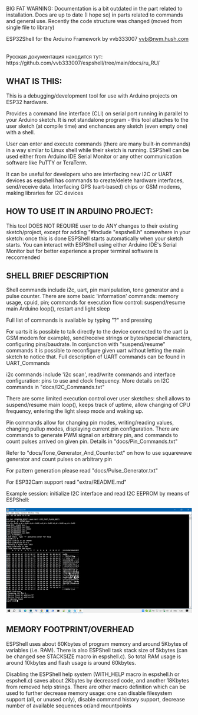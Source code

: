 BIG FAT WARNING: Documentation is a bit outdated in the part related to installation.
                 Docs are up to date (I hope so) in parts related to commands and
                 general use. Recently the code structure was changed (moved from single
                 file to library)


ESP32Shell for the Arduino Framework by vvb333007 <vvb@nym.hush.com>

<br>
  Русская документация находится тут: https://github.com/vvb333007/espshell/tree/main/docs/ru_RU/
 


WHAT IS THIS:
-------------
 This is a debugging/development tool for use with Arduino projects on
 ESP32 hardware. 

 Provides a command line interface (CLI) on serial port running in parallel 
 to your Arduino sketch. It is not standalone program - this tool attaches
 to the user sketch (at compile time) and enchances any sketch (even empty one)
 with a shell.


 User can enter and execute commands (there are many built-in commands) in a way 
 similar to Linux shell while their sketch is running. ESPShell can be used either
 from Arduino IDE Serial Monitor or any other communication software like PuTTY
 or TeraTerm.


 It can be useful for developers who are interfacing new I2C or UART devices
 as espshell has commands to create/delete hardware interfaces, send/receive
 data. Interfacing GPS (uart-based) chips or GSM modems, making libraries for
 I2C devices
 
 
 
HOW TO USE IT IN ARDUINO PROJECT:
---------------------------------
 This tool DOES NOT REQUIRE user to do ANY changes to their existing
 sketch/project, except for adding "#include "espshell.h" somewhere in your
 sketch: once this is done ESPShell starts automatically when your sketch 
 starts. You can interact with ESPShell using either Arduino IDE's Serial 
 Monitor but for better experience a proper terminal software is reccomended


SHELL BRIEF DESCRIPTION
-------------------------------------------

 Shell commands include i2c, uart, pin manipulation, tone generator
 and a pulse counter. There are some basic 'information' commands:
 memory usage, cpuid, pin; commands for execution flow control: suspend/resume
 main Arduino loop(), restart and light sleep

 Full list of commands is available by typing "?" and pressing <Enter>

 For uarts it is possible to talk directly to the device connected to the uart
 (a GSM modem for example), send/receive strings or bytes/special characters,
 configuring pins/baudrate. In conjunction with "suspend/resume" commands it
 is possible to reconfigure given uart without letting the main sketch to notice
 that. Full description of UART commands can be found in UART_Commands

 i2c commands include 'i2c scan', read/write commands and interface configuration:
 pins to use and clock frequency. More details on I2C commands in "docs/I2C_Commands.txt"

 There are some limited execution control over user sketches: shell allows to
 suspend/resume main loop(), keeps track of uptime, allow changing of CPU frequency,
 entering the light sleep mode and waking up.

 Pin commands allow for changing pin modes, writing/reading  values, changing pullup
 modes, displaying current pin configuration. There are commands to generate PWM
 signal on arbitrary pin, and commands to count pulses arrived on given pin.
 Details in "docs/Pin_Commands.txt"

 Refer to "docs/Tone_Generator_And_Counter.txt" on how to use squarewave generator and
 count pulses on arbitrary pin

 For pattern generation please read "docs/Pulse_Generator.txt"

 For ESP32Cam support read "extra/README.md"

Example session: initialize I2C interface and read I2C EEPROM by means of ESPShell:

  ![ESPShell I2C EEPROM example](https://github.com/vvb333007/espshell/blob/main/docs/Screenshot_EEPROM_I2C_Read.jpg?raw=true)

MEMORY FOOTPRINT/OVERHEAD
-------------------------

ESPShell uses about 60Kbytes of program memory and around 5Kbytes of variables 
(i.e. RAM).
There is also ESPShell task stack size of 5kbytes (can be changed see STACKSIZE 
macro in espshell.c). So total RAM usage is around 10kbytes and flash usage is 
around 60kbytes.


Disabling the ESPShell help system (WITH_HELP macro in espshell.h or espshell.c)
saves about 2Kbytes by decreased code, and another 18Kbytes from removed help strings.
There are other macro definition which can be used to further decrease memory usage:
one can disable filesystem support (all, or unused only), disable command history
support, decrease number of available sequences or/and mountpoints



